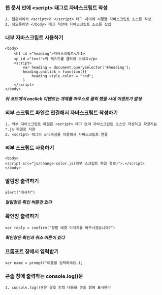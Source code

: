 ### 웹 문서 안에 &lt;script&gt; 태그로 자바스크립트 작성

```
1. 웹문서에서 <script>와 </script> 태그 사이에 시행할 자바스크립트 소스를 작성
2. 되도록이면 </body> 태그 직전에 자바스크립트 소스를 삽입
```

### 내부 자바스크립트 사용하기

```
<body>
    <h1 id ="heading">자바스크립트</h1>
    <p id ="text">위 텍스트를 클릭해 보세요</p>
    <script>
        var heading = document.querySelector('#heading');
        heading.onclick = function(){
            heading.style.color = "red";
        }
    </script>
</body>
```

***위 코드에서 onclick 이벤트는 개체를 마우스로 클릭 했을 시에 이벤트가 발생***

### 외부 스크립트 파일로 연결해서 자바스크립트 작성하기

```
1. 외부 자바스크립트 파일은 <script> 태그 없이 자바스크립트 소스만 작성하고 확장자는 *.js 파일로 저장
2. <script> 태그의 src속성을 이용해서 자바스크립트 연결
```

### 외부 스크립트 사용하기

```
<body>
<script src="js/change-color.js(외부 스크립트 파일 경로)">.</script>
</body>
```

### 알림창 출력하기

```
alert("메세지")
```
***알림창은 확인 버튼만 있다***

### 확인창 출력하기

```
var reply = confirm("정말 배경 이미지를 바꾸시겠습니까?")
```
***확인창은 확인과 취소 버튼이 있다***

### 프롬포트 창에서 입력받기

```
var name = prompt("이름을 입력하세요.);
```

### 콘솔 창에 출력하는 console.log()문

```
1. console.log()문은 괄호 안의 내용을 콘솔 창에 표시한다
```

###
